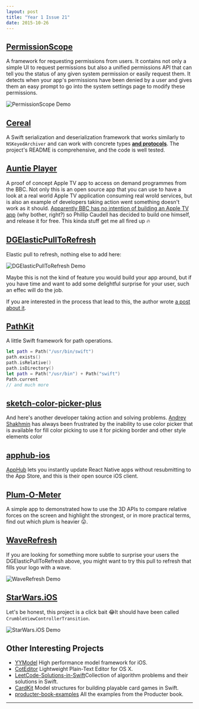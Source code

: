```yaml
---
layout: post
title: "Year 1 Issue 21"
date: 2015-10-26
---
```


## [PermissionScope](https://github.com/nickoneill/PermissionScope)

A framework for requesting permissions from users. It contains not only a simple UI to request permissions but also a unified permissions API that can tell you the status of any given system permission or easily request them. It detects when your app's permissions have been denied by a user and gives them an easy prompt to go into the system settings page to modify these permissions.

![PermissionScope Demo](https://camo.githubusercontent.com/b3aadf6f7486413749922757a42d863132f836d6/687474703a2f2f726171756f2e6e65742f696d616765732f7065726d697373696f6e73636f70652e676966)

## [Cereal](https://github.com/Weebly/Cereal)

A Swift serialization and deserialization framework that works similarly to `NSKeyedArchiver` and can work with concrete types **[and protocols](https://github.com/Weebly/Cereal#serializing-your-protocols)**. The project's README is comprehensive, and the code is well tested.

## [Auntie Player](https://github.com/Auntie-Player/apple-tv)

A proof of concept Apple TV app to access on demand programmes from the BBC. Not only this is an open source app that you can use to have a look at a real world Apple TV application consuming real wrold services, but is also an example of developers taking action went something doesn't work as it should. [Apparently BBC has no intention of building an Apple TV app](https://github.com/Auntie-Player/apple-tv#why-do-this) (why bother, right?) so Phillip Caudell has decided to build one himself, and release it for free. This kinda stuff get me all fired up 🔥

## [DGElasticPullToRefresh](https://github.com/gontovnik/DGElasticPullToRefresh)

Elastic pull to refresh, nothing else to add here:

![DGElasticPullToRefresh Demo](https://raw.githubusercontent.com/gontovnik/DGElasticPullToRefresh/master/DGElasticPullToRefreshPreview1.gif)

Maybe this is not the kind of feature you would build your app around, but if you have time and want to add some delightful surprise for your user, such an effec will do the job.

If you are interested in the process that lead to this, the author wrote [a post about it](http://iostuts.io/2015/10/17/elastic-bounce-using-uibezierpath-and-pan-gesture/). 

## [PathKit](https://github.com/kylef/PathKit)

A little Swift framework for path operations.

```swift
let path = Path("/usr/bin/swift")
path.exists()
path.isRelative()
path.isDirectory()
let path = Path("/usr/bin") + Path("swift")
Path.current
// and much more
```

## [sketch-color-picker-plus](https://github.com/heysketch/sketch-color-picker-plus)

And here's another developer taking action and solving problems. [Andrey Shakhmin](https://twitter.com/turbobabr) has always been frustrated by the inability to use color picker that is available for fill color picking to use it for picking border and other style elements color

## [apphub-ios](https://github.com/AppHubPlatform/apphub-ios)

[AppHub](https://apphub.io/) lets you instantly update React Native apps without resubmitting to the App Store, and this is their open source iOS client.

## [Plum-O-Meter](https://github.com/FlexMonkey/Plum-O-Meter)

A simple app to demonstrated how to use the 3D APIs to compare relative forces on the screen and highlight the strongest, or in more practical terms, find out which plum is heavier 😛.

## [WaveRefresh](https://github.com/alienjun/WaveRefresh)

If you are looking for something more subtle to surprise your users the DGElasticPullToRefresh above, you might want to try this pull to refresh that fills your logo with a wave.

![WaveRefresh Demo](https://raw.githubusercontent.com/alienjun/WaveRefresh/master/Sceenshots/screenshot1.gif)

## [StarWars.iOS](https://github.com/Yalantis/StarWars.iOS)

Let's be honest, this project is a click bait 😂It should have been called `CrumbleViewControllerTransition`.

![StarWars.iOS Demo](https://camo.githubusercontent.com/d67228f029a7bb7e547a1e071316ffc061d335d3/68747470733a2f2f79616c616e7469732e636f6d2f6d656469612f636f6e74656e742f636b656469746f722f323031352f31302f32302f737461725f776172732d73686f742e676966)

## Other Interesting Projects

* [YYModel](https://github.com/ibireme/YYModel) High performance model framework for iOS.
* [CotEditor](https://github.com/coteditor/CotEditor) Lightweight Plain-Text Editor for OS X.
* [LeetCode-Solutions-in-Swift](https://github.com/diwu/LeetCode-Solutions-in-Swift)Collection of algorithm problems and their solutions in Swift.
* [CardKit](https://github.com/kylef/CardKit) Model structures for building playable card games in Swift.
* [producter-book-examples](https://github.com/ProducterTips/producter-book-examples) All the examples from the Producter book.

---
